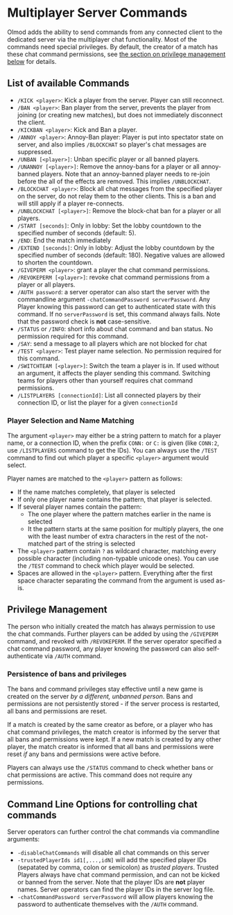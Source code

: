 # Multiplayer Server Commands

Olmod adds the ability to send commands from any connected client to the dedicated server via the multiplayer chat functionality.
Most of the commands need special privileges. By default, the creator of a match has these chat command permissions,
see [the section on privilege management below](#privilege-management) for details.

## List of available Commands

 * `/KICK <player>`: Kick a player from the server. Player can still reconnect.
 * `/BAN <player>`: Ban player from the server, prevents the player from joining (or creating new matches), but does not immediately disconnect the client.
 * `/KICKBAN <player>`: Kick and Ban a player.
 * `/ANNOY <player>`: Annoy-Ban player: Player is put into spectator state on server, and also implies `/BLOCKCHAT` so player's chat messages are suppressed.
 * `/UNBAN [<player>]`: Unban specific player or all banned players.
 * `/UNANNOY [<player>]`: Remove the annoy-bans for a player or all annoy-banned players. Note that an annoy-banned player needs to re-join before the all of the effects are removed. This implies `/UNBLOCKCHAT`.
 * `/BLOCKCHAT <player>`: Block all chat messages from the specified player on the server, do not relay them to the other clients. This is a ban and will still apply if a player re-connects.
 * `/UNBLOCKCHAT [<player>]`: Remove the block-chat ban for a player or all players.
 * `/START [seconds]`: Only in lobby: Set the lobby countdown to the specified number of seconds (default: 5).
 * `/END`: End the match immediately
 * `/EXTEND [seconds]`: Only in lobby: Adjust the lobby countdown by the specified number of seconds (default: 180). Negative values are allowed to shorten the countdown.
 * `/GIVEPERM <player>`: grant a player the chat command permissions.
 * `/REVOKEPERM [<player>]`: revoke chat command permissions from a player or all players.
 * `/AUTH password`: a server operator can also start the server with the commandline argument `-chatCommandPassword serverPassword`. Any Player knowing this password can get to authenticated state with this command. If no `serverPassword` is set, this command always fails. Note that the password check is **not** case-sensitive.
 * `/STATUS` or `/INFO`: short info about chat command and ban status. No permission required for this command.
 * `/SAY`: send a message to all players which are not blocked for chat
 * `/TEST <player>`: Test player name selection. No permission required for this command.
 * `/SWITCHTEAM [<player>]`: Switch the team a player is in. If used without an argument, it affects the player sending this command. Switching teams for players other than yourself requires chat command permissions.
 * `/LISTPLAYERS [connectionId]`: List all connected players by their connection ID, or list the player for a given `connectionId`

### Player Selection and Name Matching

The argument `<player>` may either be a string pattern to match for a player name, or a connection ID, when the prefix `CONN:` or `C:` is given (like `CONN:2`, use `/LISTPLAYERS` command to get the IDs).
You can always use the `/TEST` command to find out which player a specific `<player>` argument would select.

Player names are matched to the `<player>` pattern as follows:
 * If the name matches completely, that player is selected
 * If only one player name contains the pattern, that player is selected.
 * If several player names contain the pattern:
   * The one player where the pattern matches earlier in the name is selected
   * It the pattern starts at the same position for multiply players, the one with the least number of extra characters in the rest of the not-matched part of the string is selected
 * The `<player>` pattern contain `?` as wildcard character, matching every possible character (including non-typable unicode ones). You can use the `/TEST` command to check which player would be selected.
 * Spaces are allowed in the `<player>` pattern. Everything after the first space character separating the command from the argument is used as-is.

## Privilege Management

The person who initially created the match has always permission to use the chat commands. Further players can be added by using the `/GIVEPERM` command, 
and revoked with `/REVOKEPERM`. If the server operator specified a chat command password, any player knowing the password can also self-authenticate 
via `/AUTH` command.

### Persistence of bans and privileges

The bans and command privileges stay effective until a new game is created on the server _by a different, unbanned person_.
Bans and permissions are not persistently stored - if the server process is restarted, all bans and permissions are reset.

If a match is created by the same creator as before, or a player who has chat command privileges, the match creator is informed
by the server that all bans and permissions were kept. If a new match is created by any other player, the match creator is informed
that all bans and permissions were reset _if_ any bans and permissions were active before.

Players can always use the `/STATUS` command to check whether bans or chat permissions are active. This command does not require any permissions.

## Command Line Options for controlling chat commands

Server operators can further control the chat commands via commandline arguments:
 * `-disableChatCommands` will disable all chat commands on this server
 * `-trustedPlayerIds id1[,...,idN]` will add the specified player IDs (sepatated by comma, colon or semicolon) as _trusted players_. Trusted Players always have chat command permission, and can not be kicked or banned from the server. Note that the player IDs are **not** player names. Server operators can find the player IDs in the server log file.
 * `-chatCommandPassword serverPassword` will allow players knowing the password to authenticate themselves with the `/AUTH` command.

